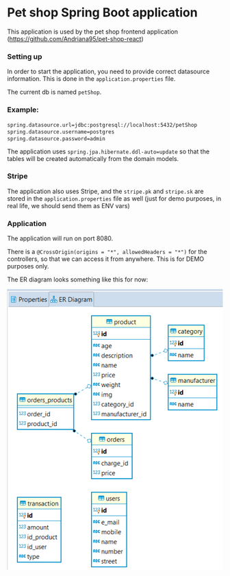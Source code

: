 # Pet shop Spring Boot application

This application is used by the pet shop frontend application (https://github.com/Andriana95/pet-shop-react)

### Setting up
In order to start the application, you need to provide correct datasource information.
This is done in the `application.properties` file.

The current db is named `petShop`.

### Example:
```
spring.datasource.url=jdbc:postgresql://localhost:5432/petShop
spring.datasource.username=postgres
spring.datasource.password=admin
```
The application uses `spring.jpa.hibernate.ddl-auto=update` so that the tables will be created automatically from the domain models.

### Stripe
The application also uses Stripe, and the `stripe.pk` and `stripe.sk` are stored in the `application.properties` file as well (just for demo purposes, in real life, we should send them as ENV vars)

### Application
The application will run on port 8080.

There is a `@CrossOrigin(origins = "*", allowedHeaders = "*")` for the controllers, so that we can access it from anywhere. This is for DEMO purposes only.

The ER diagram looks something like this for now:

![Project ER diagram](ER_DIAGRAM.png)
